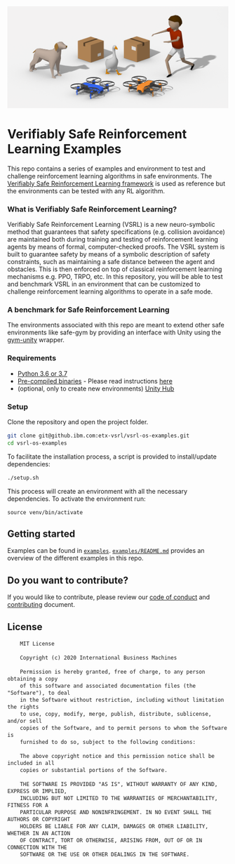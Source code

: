 ![image](art/vsrlExamples.png)

# Verifiably Safe Reinforcement Learning Examples
This repo contains a series of examples and environment to test and challenge reinforcement learning algorithms
in safe environments. The [Verifiably Safe Reinforcement Learning framework](https://github.com/IBM/vsrl-framework)
is used as reference but the environments can be tested with any RL algorithm.

### What is Verifiably Safe Reinforcement Learning?
Verifiably Safe Reinforcement Learning (VSRL) is a new neuro-symbolic method that guarantees that safety specifications
(e.g. collision avoidance) are maintained both during training and testing of reinforcement learning agents
by means of formal, computer-checked proofs. The VSRL system is built to guarantee safety by means of
a symbolic description of safety constraints, such as maintaining a safe distance between the agent and obstacles.
This is then enforced on top of classical reinforcement learning mechanisms e.g. PPO, TRPO, etc.
In this repository, you will be able to test and benchmark VSRL in an environment that can be customized
to challenge reinforcement learning algorithms to operate in a safe mode.

### A benchmark for Safe Reinforcement Learning
The environments associated with this repo are meant to extend other safe environments like safe-gym
by providing an interface with Unity using the [gym-unity](https://github.com/Unity-Technologies/ml-agents/tree/0.15.1/gym-unity)
wrapper.

### Requirements
- [Python 3.6 or 3.7](https://www.python.org/downloads/)
- [Pre-compiled binaries](https://github.com/IBM/vsrl-examples/releases/tag/untagged-f67218e83e56ab6c64e4) - Please read instructions [here](https://github.com/IBM/vsrl-examples/tree/master/examples/EnvBuild)
- (optional, only to create new environments) [Unity Hub](https://store.unity.com/download)

### Setup
Clone the repository and open the project folder.
```sh
git clone git@github.ibm.com:etx-vsrl/vsrl-os-examples.git
cd vsrl-os-examples
```

To facilitate the installation process, a script is provided to install/update dependencies:
```sh
./setup.sh
```

This process will create an environment with all the necessary dependencies. To activate the environment run:
```
source venv/bin/activate
```

## Getting started
Examples can be found in [`examples`](./examples). [`examples/README.md`](./examples/README.md) provides an overview
of the different examples in this repo.

## Do you want to contribute?

If you would like to contribute, please review our [code of conduct](./.github/CODE_OF_CONDUCT.md) and
[contributing](./.github/CONTRIBUTING.md) document.

## License

		MIT License

		Copyright (c) 2020 International Business Machines

		Permission is hereby granted, free of charge, to any person obtaining a copy
		of this software and associated documentation files (the "Software"), to deal
		in the Software without restriction, including without limitation the rights
		to use, copy, modify, merge, publish, distribute, sublicense, and/or sell
		copies of the Software, and to permit persons to whom the Software is
		furnished to do so, subject to the following conditions:

		The above copyright notice and this permission notice shall be included in all
		copies or substantial portions of the Software.

		THE SOFTWARE IS PROVIDED "AS IS", WITHOUT WARRANTY OF ANY KIND, EXPRESS OR IMPLIED,
		INCLUDING BUT NOT LIMITED TO THE WARRANTIES OF MERCHANTABILITY, FITNESS FOR A
		PARTICULAR PURPOSE AND NONINFRINGEMENT. IN NO EVENT SHALL THE AUTHORS OR COPYRIGHT
		HOLDERS BE LIABLE FOR ANY CLAIM, DAMAGES OR OTHER LIABILITY, WHETHER IN AN ACTION
		OF CONTRACT, TORT OR OTHERWISE, ARISING FROM, OUT OF OR IN CONNECTION WITH THE
		SOFTWARE OR THE USE OR OTHER DEALINGS IN THE SOFTWARE.
